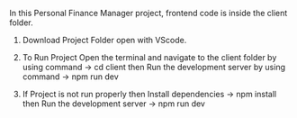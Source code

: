 <!-- # React + Vite

This template provides a minimal setup to get React working in Vite with HMR and some ESLint rules.

Currently, two official plugins are available:

- [@vitejs/plugin-react](https://github.com/vitejs/vite-plugin-react/blob/main/packages/plugin-react/README.md) uses [Babel](https://babeljs.io/) for Fast Refresh
- [@vitejs/plugin-react-swc](https://github.com/vitejs/vite-plugin-react-swc) uses [SWC](https://swc.rs/) for Fast Refresh -->

In this Personal Finance Manager project, frontend code is inside the client folder.

1. Download Project Folder open with VScode.

2. To Run Project Open the terminal and navigate to the client folder by using command -> cd client
then Run the development server by using command -> npm run dev

3. If Project is not run properly then Install dependencies -> npm install 
then Run the development server -> npm run dev 